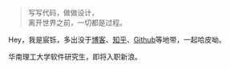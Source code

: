 > 写写代码，做做设计，  
> 离开世界之前，一切都是过程。

Hey，我是宸铄，多出没于[博客](https://kcaco.club)、[知乎](https://www.kcaco.com/liu-chen-shuo-60)、[Github](http://github.com/liurenfeng007)等地带，一起哈皮呦。

华南理工大学软件研究生，即将入职新浪。
